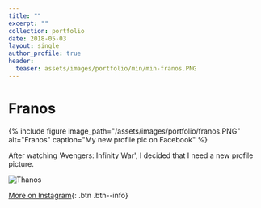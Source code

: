 ```yaml
---
title: ""
excerpt: ""
collection: portfolio
date: 2018-05-03
layout: single
author_profile: true
header:
  teaser: assets/images/portfolio/min/min-franos.PNG
---
```


# Franos

{% include figure image_path="/assets/images/portfolio/franos.PNG" alt="Franos" caption="My new profile pic on Facebook" %}

After watching 'Avengers: Infinity War', I decided that I need a new profile picture.

![Thanos](https://vignette.wikia.nocookie.net/marvelcinematicuniverse/images/5/52/Empire_March_Cover_IW_6_Textless.png/revision/latest?cb=20180325144529)

[More on Instagram](https://instagram.com/bykfrankc){: .btn .btn--info}
